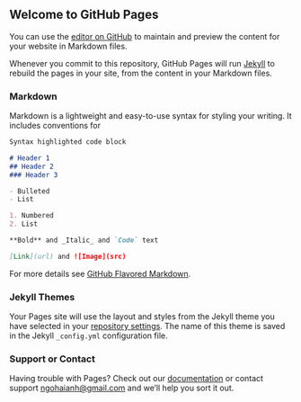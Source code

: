 ## Welcome to GitHub Pages

You can use the [editor on GitHub](https://github.com/ngohaianh/ngohaianh.github.io/edit/master/index.md) to maintain and preview the content for your website in Markdown files.

Whenever you commit to this repository, GitHub Pages will run [Jekyll](https://jekyllrb.com/) to rebuild the pages in your site, from the content in your Markdown files.

### Markdown

Markdown is a lightweight and easy-to-use syntax for styling your writing. It includes conventions for

```markdown
Syntax highlighted code block

# Header 1
## Header 2
### Header 3

- Bulleted
- List

1. Numbered
2. List

**Bold** and _Italic_ and `Code` text

[Link](url) and ![Image](src)
```

For more details see [GitHub Flavored Markdown](https://guides.github.com/features/mastering-markdown/).

### Jekyll Themes

Your Pages site will use the layout and styles from the Jekyll theme you have selected in your [repository settings](https://github.com/ngohaianh/ngohaianh.github.io/settings). The name of this theme is saved in the Jekyll `_config.yml` configuration file.

### Support or Contact

Having trouble with Pages? Check out our [documentation](https://hoithaoquocgiacntt.ac.vn) or contact support [ngohaianh@gmail.com](mailto:ngohaianh@gmail.com) and we’ll help you sort it out.

